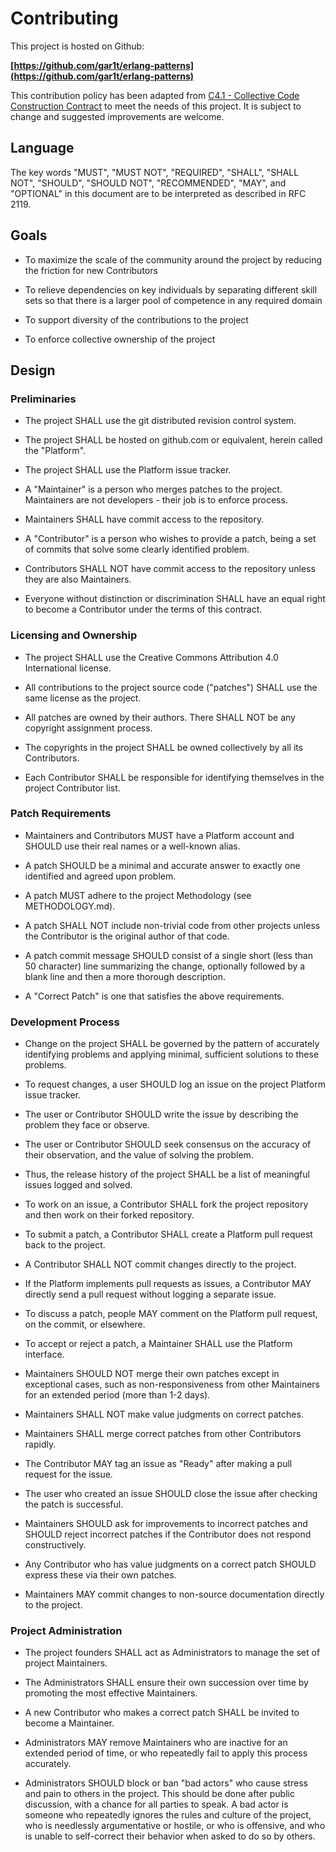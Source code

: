 # Contributing

This project is hosted on Github:

**[https://github.com/gar1t/erlang-patterns](https://github.com/gar1t/erlang-patterns)**

This contribution policy has been adapted from
[C4.1 - Collective Code Construction Contract](http://rfc.zeromq.org/spec:22)
to meet the needs of this project. It is subject to change and
suggested improvements are welcome.

## Language

The key words "MUST", "MUST NOT", "REQUIRED", "SHALL", "SHALL NOT",
"SHOULD", "SHOULD NOT", "RECOMMENDED", "MAY", and "OPTIONAL" in this
document are to be interpreted as described in RFC 2119.

## Goals

- To maximize the scale of the community around the project by
  reducing the friction for new Contributors

- To relieve dependencies on key individuals by separating different
  skill sets so that there is a larger pool of competence in any
  required domain

- To support diversity of the contributions to the project

- To enforce collective ownership of the project

## Design

### Preliminaries

- The project SHALL use the git distributed revision control system.

- The project SHALL be hosted on github.com or equivalent, herein
  called the "Platform".

- The project SHALL use the Platform issue tracker.

- A "Maintainer" is a person who merges patches to the
  project. Maintainers are not developers - their job is to enforce
  process.

- Maintainers SHALL have commit access to the repository.

- A "Contributor" is a person who wishes to provide a patch, being a
  set of commits that solve some clearly identified problem.

- Contributors SHALL NOT have commit access to the repository unless
  they are also Maintainers.

- Everyone without distinction or discrimination SHALL have an equal
  right to become a Contributor under the terms of this contract.

### Licensing and Ownership

- The project SHALL use the Creative Commons Attribution 4.0
  International license.

- All contributions to the project source code ("patches") SHALL use
  the same license as the project.

- All patches are owned by their authors. There SHALL NOT be any
  copyright assignment process.

- The copyrights in the project SHALL be owned collectively by all its
  Contributors.

- Each Contributor SHALL be responsible for identifying themselves in
  the project Contributor list.

### Patch Requirements

- Maintainers and Contributors MUST have a Platform account and SHOULD
  use their real names or a well-known alias.

- A patch SHOULD be a minimal and accurate answer to exactly one
  identified and agreed upon problem.

- A patch MUST adhere to the project Methodology (see METHODOLOGY.md).

- A patch SHALL NOT include non-trivial code from other projects
  unless the Contributor is the original author of that code.

- A patch commit message SHOULD consist of a single short (less than
  50 character) line summarizing the change, optionally followed by a
  blank line and then a more thorough description.

- A "Correct Patch" is one that satisfies the above requirements.

### Development Process

- Change on the project SHALL be governed by the pattern of accurately
  identifying problems and applying minimal, sufficient solutions to
  these problems.

- To request changes, a user SHOULD log an issue on the project
  Platform issue tracker.

- The user or Contributor SHOULD write the issue by describing the
  problem they face or observe.

- The user or Contributor SHOULD seek consensus on the accuracy of
  their observation, and the value of solving the problem.

- Thus, the release history of the project SHALL be a list of
  meaningful issues logged and solved.

- To work on an issue, a Contributor SHALL fork the project repository
  and then work on their forked repository.

- To submit a patch, a Contributor SHALL create a Platform pull
  request back to the project.

- A Contributor SHALL NOT commit changes directly to the project.

- If the Platform implements pull requests as issues, a Contributor
  MAY directly send a pull request without logging a separate issue.

- To discuss a patch, people MAY comment on the Platform pull request,
  on the commit, or elsewhere.

- To accept or reject a patch, a Maintainer SHALL use the Platform
  interface.

- Maintainers SHOULD NOT merge their own patches except in exceptional
  cases, such as non-responsiveness from other Maintainers for an
  extended period (more than 1-2 days).

- Maintainers SHALL NOT make value judgments on correct patches.

- Maintainers SHALL merge correct patches from other Contributors
  rapidly.

- The Contributor MAY tag an issue as "Ready" after making a pull
  request for the issue.

- The user who created an issue SHOULD close the issue after checking
  the patch is successful.

- Maintainers SHOULD ask for improvements to incorrect patches and
  SHOULD reject incorrect patches if the Contributor does not respond
  constructively.

- Any Contributor who has value judgments on a correct patch SHOULD
  express these via their own patches.

- Maintainers MAY commit changes to non-source documentation directly
  to the project.

### Project Administration

- The project founders SHALL act as Administrators to manage the set
  of project Maintainers.

- The Administrators SHALL ensure their own succession over time by
  promoting the most effective Maintainers.

- A new Contributor who makes a correct patch SHALL be invited to
  become a Maintainer.

- Administrators MAY remove Maintainers who are inactive for an
  extended period of time, or who repeatedly fail to apply this
  process accurately.

- Administrators SHOULD block or ban "bad actors" who cause stress and
  pain to others in the project. This should be done after public
  discussion, with a chance for all parties to speak. A bad actor is
  someone who repeatedly ignores the rules and culture of the project,
  who is needlessly argumentative or hostile, or who is offensive, and
  who is unable to self-correct their behavior when asked to do so by
  others.
